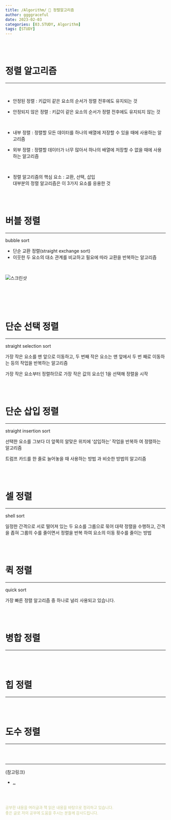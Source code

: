 ```yaml
---
title: /Algorithm/ 💚 정렬알고리즘
author: ggggraceful
date: 2023-02-03
categories: [03.STUDY, Algorithm]
tags: [STUDY]
---
```


<br/>
<br/>

# 정렬 알고리즘 

---

<br/>

- 안정된 정렬
  : 키값이 같은 요소의 순서가 정렬 전후에도 유지되는 것

- 안정되지 않은 정렬
  : 키값이 같은 요소의 순서가 정렬 전후에도 유지되지 않는 것

<br/>

- 내부 정렬
  :  정렬할 모든 데이터를 하나의 배열에 저장할 수 있을 때에 사용하는 알고리즘

- 외부 정렬
  : 정렬할 데이터가 너무 많아서 하나의 배열에 저장할 수 없을 때에 사용하는 알고리즘

<br/>

- 정렬 알고리즘의 핵심 요소
  : 교환, 선택, 삽입  
  대부분의 정렬 알고리즘은 이 3가지 요소를 응용한 것

<br/>
<br/>

# 버블 정렬

---

bubble sort

- 단순 교환 정렬(straight exchange sort)
- 이웃한 두 요소의 대소 관계를 비교하고 필요에 따라 교환을 반복하는 알고리즘

<br/>

![스크린샷](https://user-images.githubusercontent.com/109974940/215127485-a871c31e-f56f-4e2e-89de-fba1ab1fafff.png)

<br/>


<br/>

<br/>
<br/>

# 단순 선택 정렬

---

straight selection sort

가장 작은 요소를 맨 앞으로 이동하고, 두 번째 작은 요소는 맨 앞에서 두 번
째로 이동하는 등의 작업을 반복하는 알고리즘

가장 작은 요소부터 정렬하므로 가장 작은 값의 요소인 1을 선택해 정렬을 시작

<br/>
<br/>

# 단순 삽입 정렬

---

straight insertion sort

선택한 요소를 그보다 더 앞쪽의 알맞은 위치에 ‘삽입하는’ 작업을 반복하
여 정렬하는 알고리즘

트럼프 카드를 한 줄로 늘어놓을 때 사용하는 방법
과 비슷한 방법의 알고리즘

<br/>
<br/>


# 셀 정렬

---

shell sort

일정한 간격으로 서로 떨어져 있는 두
요소를 그룹으로 묶어 대략 정렬을 수행하고, 간격을 좁혀 그룹의 수를 줄이면서 정렬을 반복
하여 요소의 이동 횟수를 줄이는 방법

<br/>
<br/>

# 퀵 정렬

---

quick sort

가장 빠른 정렬 알고리즘 중 하나로 널리 사용되고 있습니다.

<br/>
<br/>

# 병합 정렬

---

<br/>
<br/>

# 힙 정렬

---

<br/>
<br/>

# 도수 정렬

---

<br/>
<br/>

---

(참고링크)

- [..](..)

<br/>
<br/>

<span style="font-size: 12px; color:  #cbce91"> 공부한 내용을 여러글과 책 읽은 내용을 바탕으로 정리하고 있습니다.</span>  
<span style="font-size: 12px; color:  #cbce91"> 좋은 글로 저의 공부에 도움을 주시는 분들께 감사드립니다. </span>

<!--

❤️면접예상질문 ❤️

-->
